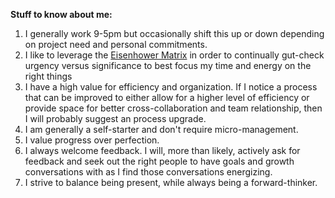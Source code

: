 **Stuff to know about me:**
 
   1. I generally work 9-5pm but occasionally shift this up or down depending on project need and personal commitments.
   2. I like to leverage the [Eisenhower Matrix](https://www.eisenhower.me/eisenhower-matrix/) in order to continually gut-check urgency versus significance to best focus my time and energy on the right things
   3. I have a high value for efficiency and organization. If I notice a process that can be improved to either allow for a higher level of efficiency or provide space for better cross-collaboration and team relationship, then I will probably suggest an process upgrade. 
   4. I am generally a self-starter and don't require micro-management. 
   5. I value progress over perfection. 
   6. I always welcome feedback. I will, more than likely, actively ask for feedback and seek out the right people to have goals and growth conversations with as I find those conversations energizing. 
   7. I strive to balance being present, while always being a forward-thinker. 
